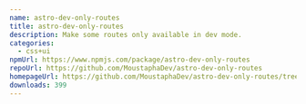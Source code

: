 ```yaml
---
name: astro-dev-only-routes
title: astro-dev-only-routes
description: Make some routes only available in dev mode.
categories:
  - css+ui
npmUrl: https://www.npmjs.com/package/astro-dev-only-routes
repoUrl: https://github.com/MoustaphaDev/astro-dev-only-routes
homepageUrl: https://github.com/MoustaphaDev/astro-dev-only-routes/tree/main/packages/integration/readme.md
downloads: 399
---
```

